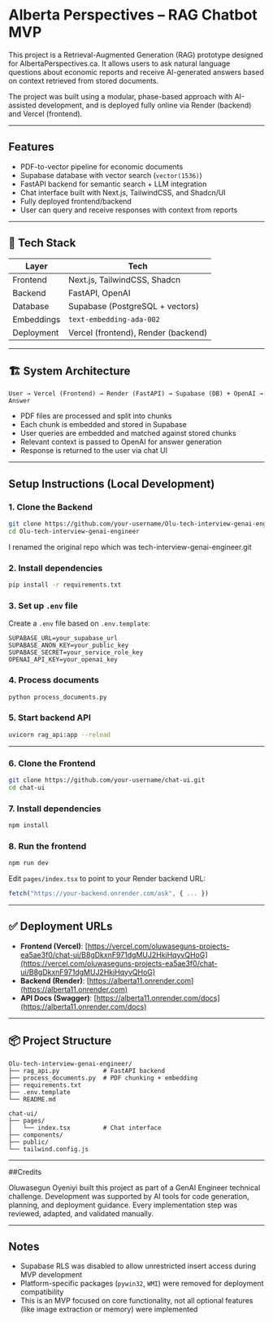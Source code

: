 # Alberta Perspectives – RAG Chatbot MVP

This project is a Retrieval-Augmented Generation (RAG) prototype designed for AlbertaPerspectives.ca. It allows users to ask natural language questions about economic reports and receive AI-generated answers based on context retrieved from stored documents.

The project was built using a modular, phase-based approach with AI-assisted development, and is deployed fully online via Render (backend) and Vercel (frontend).

---

## Features

- PDF-to-vector pipeline for economic documents
- Supabase database with vector search (`vector(1536)`)
- FastAPI backend for semantic search + LLM integration
- Chat interface built with Next.js, TailwindCSS, and Shadcn/UI
- Fully deployed frontend/backend
- User can query and receive responses with context from reports

---

## 📁 Tech Stack

| Layer          | Tech                         |
|----------------|------------------------------|
| Frontend       | Next.js, TailwindCSS, Shadcn |
| Backend        | FastAPI, OpenAI              |
| Database       | Supabase (PostgreSQL + vectors) |
| Embeddings     | `text-embedding-ada-002`     |
| Deployment     | Vercel (frontend), Render (backend) |

---

## 🏗️ System Architecture

```
User → Vercel (Frontend) → Render (FastAPI) → Supabase (DB) + OpenAI → Answer
```

- PDF files are processed and split into chunks
- Each chunk is embedded and stored in Supabase
- User queries are embedded and matched against stored chunks
- Relevant context is passed to OpenAI for answer generation
- Response is returned to the user via chat UI

---

## Setup Instructions (Local Development)

### 1. Clone the Backend

```bash
git clone https://github.com/your-username/Olu-tech-interview-genai-engineer.git
cd Olu-tech-interview-genai-engineer
```
I renamed the original repo which was tech-interview-genai-engineer.git

### 2. Install dependencies

```bash
pip install -r requirements.txt
```

### 3. Set up `.env` file

Create a `.env` file based on `.env.template`:

```env
SUPABASE_URL=your_supabase_url
SUPABASE_ANON_KEY=your_public_key
SUPABASE_SECRET=your_service_role_key
OPENAI_API_KEY=your_openai_key
```

### 4. Process documents

```bash
python process_documents.py
```

### 5. Start backend API

```bash
uvicorn rag_api:app --reload
```

---

### 6. Clone the Frontend

```bash
git clone https://github.com/your-username/chat-ui.git
cd chat-ui
```

### 7. Install dependencies

```bash
npm install
```

### 8. Run the frontend

```bash
npm run dev
```

Edit `pages/index.tsx` to point to your Render backend URL:

```ts
fetch("https://your-backend.onrender.com/ask", { ... })
```

---

## ✅ Deployment URLs

- **Frontend (Vercel)**: [https://vercel.com/oluwaseguns-projects-ea5ae3f0/chat-ui/B8gDkxnF971dgMUJ2HkjHqyvQHoG](https://vercel.com/oluwaseguns-projects-ea5ae3f0/chat-ui/B8gDkxnF971dgMUJ2HkjHqyvQHoG)
- **Backend (Render)**: [https://alberta11.onrender.com](https://alberta11.onrender.com)
- **API Docs (Swagger)**: [https://alberta11.onrender.com/docs](https://alberta11.onrender.com/docs)

---

## 📦 Project Structure

```
Olu-tech-interview-genai-engineer/
├── rag_api.py            # FastAPI backend
├── process_documents.py  # PDF chunking + embedding
├── requirements.txt
├── .env.template
└── README.md

chat-ui/
├── pages/
│   └── index.tsx         # Chat interface
├── components/
├── public/
└── tailwind.config.js
```

---

##Credits

Oluwasegun Oyeniyi built this project as part of a GenAI Engineer technical challenge. Development was supported by AI tools for code generation, planning, and deployment guidance. Every implementation step was reviewed, adapted, and validated manually.

---

## Notes

- Supabase RLS was disabled to allow unrestricted insert access during MVP development
- Platform-specific packages (`pywin32`, `WMI`) were removed for deployment compatibility
- This is an MVP focused on core functionality, not all optional features (like image extraction or memory) were implemented
